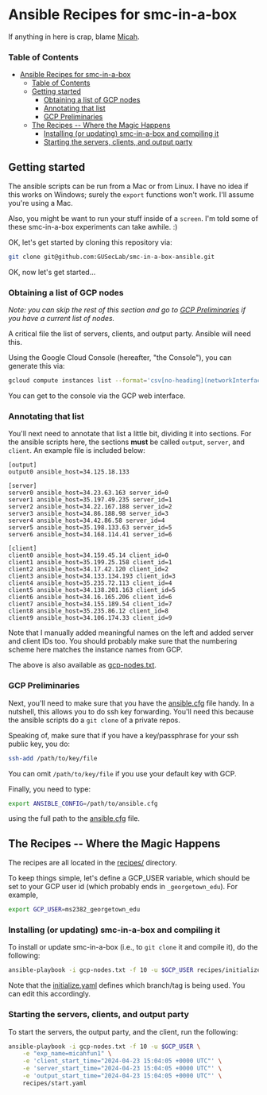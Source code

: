 # Ansible Recipes for smc-in-a-box
If anything in here is crap, blame [Micah](mailto:micah.sherr@georgetown.edu).

### Table of Contents
- [Ansible Recipes for smc-in-a-box](#ansible-recipes-for-smc-in-a-box)
    - [Table of Contents](#table-of-contents)
  - [Getting started](#getting-started)
    - [Obtaining a list of GCP nodes](#obtaining-a-list-of-gcp-nodes)
    - [Annotating that list](#annotating-that-list)
    - [GCP Preliminaries](#gcp-preliminaries)
  - [The Recipes -- Where the Magic Happens](#the-recipes----where-the-magic-happens)
    - [Installing (or updating) smc-in-a-box and compiling it](#installing-or-updating-smc-in-a-box-and-compiling-it)
    - [Starting the servers, clients, and output party](#starting-the-servers-clients-and-output-party)



## Getting started

The ansible scripts can be run from a Mac or from Linux.  I have no idea if this works on Windows; surely the `export` functions won't work.  I'll assume you're using a Mac.

Also, you might be want to run your stuff inside of a `screen`.  I'm told some of these smc-in-a-box experiments can take awhile.  :)

OK, let's get started by cloning this repository via:
```bash
git clone git@github.com:GUSecLab/smc-in-a-box-ansible.git
```

OK, now let's get started...

### Obtaining a list of GCP nodes

*Note: you can skip the rest of this section and go to [GCP Preliminaries](#gcp-preliminaries) if you have a current list of nodes.*

A critical file the list of servers, clients, and output party.  Ansible will need this.

Using the Google Cloud Console (hereafter, "the Console"), you can generate this via:

```bash
gcloud compute instances list --format='csv[no-heading](networkInterfaces[0].accessConfigs[0].natIP,name)'
```

You can get to the console via the GCP web interface.

### Annotating that list

You'll next need to annotate that list a little bit, dividing it into sections.  For the ansible scripts here, the sections **must** be called `output`, `server`, and `client`.  An example file is included below:

```
[output]
output0 ansible_host=34.125.18.133

[server]
server0 ansible_host=34.23.63.163 server_id=0
server1 ansible_host=35.197.49.235 server_id=1
server2 ansible_host=34.22.167.188 server_id=2
server3 ansible_host=34.86.188.98 server_id=3
server4 ansible_host=34.42.86.58 server_id=4
server5 ansible_host=35.198.133.63 server_id=5
server6 ansible_host=34.168.114.41 server_id=6

[client]
client0 ansible_host=34.159.45.14 client_id=0
client1 ansible_host=35.199.25.158 client_id=1
client2 ansible_host=34.17.42.120 client_id=2
client3 ansible_host=34.133.134.193 client_id=3
client4 ansible_host=35.235.72.113 client_id=4
client5 ansible_host=34.138.201.163 client_id=5
client6 ansible_host=34.16.165.206 client_id=6
client7 ansible_host=34.155.189.54 client_id=7
client8 ansible_host=35.235.86.12 client_id=8
client9 ansible_host=34.106.174.33 client_id=9
```

Note that I manually added meaningful names on the left and added server and client IDs too.  You should probably make sure that the numbering scheme here matches the instance names from GCP.

The above is also available as [gcp-nodes.txt](/gcp-nodes.txt).

### GCP Preliminaries

Next, you'll need to make sure that you have the [ansible.cfg](/ansible.cfg) file handy.  In a nutshell, this allows you to do ssh key forwarding.  You'll need this because the ansible scripts do a `git clone` of a private repos.

Speaking of, make sure that if you have a key/passphrase for your ssh public key, you do:
```sh
ssh-add /path/to/key/file
```
You can omit `/path/to/key/file` if you use your default key with GCP.

Finally, you need to type:
```bash
export ANSIBLE_CONFIG=/path/to/ansible.cfg
```
using the full path to the [ansible.cfg](/ansible.cfg) file.


## The Recipes -- Where the Magic Happens

The recipes are all located in the [recipes/](/recipes/) directory.

To keep things simple, let's define a GCP_USER variable, which should be set to your GCP user id (which probably ends in `_georgetown_edu`).  For example,
```bash
export GCP_USER=ms2382_georgetown_edu
```


### Installing (or updating) smc-in-a-box and compiling it

To install or update smc-in-a-box (i.e., to `git clone` it and compile it), do the following:

```bash
ansible-playbook -i gcp-nodes.txt -f 10 -u $GCP_USER recipes/initialize.yaml
```

Note that the [initialize.yaml](/recipes/initialize.yaml) defines which branch/tag is being used.  You can edit this accordingly.


### Starting the servers, clients, and output party

To start the servers, the output party, and the client, run the following:

```bash
ansible-playbook -i gcp-nodes.txt -f 10 -u $GCP_USER \
    -e "exp_name=micahfun1" \
    -e 'client_start_time="2024-04-23 15:04:05 +0000 UTC"' \
    -e 'server_start_time="2024-04-23 15:04:05 +0000 UTC"' \
    -e 'output_start_time="2024-04-23 15:04:05 +0000 UTC"' \
    recipes/start.yaml
```

